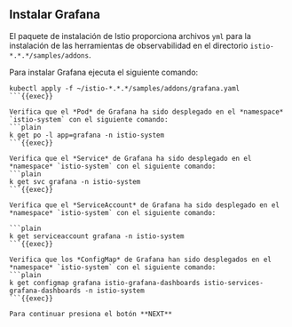 ## Instalar Grafana

El paquete de instalación de Istio proporciona archivos `yml` para la instalación de las herramientas de observabilidad en el directorio `istio-*.*.*/samples/addons`.

Para instalar Grafana ejecuta el siguiente comando:

```plain
kubectl apply -f ~/istio-*.*.*/samples/addons/grafana.yaml
```{{exec}}

Verifica que el *Pod* de Grafana ha sido desplegado en el *namespace* `istio-system` con el siguiente comando:
```plain
k get po -l app=grafana -n istio-system
```{{exec}}

Verifica que el *Service* de Grafana ha sido desplegado en el *namespace* `istio-system` con el siguiente comando:
```plain
k get svc grafana -n istio-system
```{{exec}}

Verifica que el *ServiceAccount* de Grafana ha sido desplegado en el *namespace* `istio-system` con el siguiente comando:

```plain
k get serviceaccount grafana -n istio-system
```{{exec}}

Verifica que los *ConfigMap* de Grafana han sido desplegados en el *namespace* `istio-system` con el siguiente comando:
```plain
k get configmap grafana istio-grafana-dashboards istio-services-grafana-dashboards -n istio-system
```{{exec}}

Para continuar presiona el botón **NEXT**
